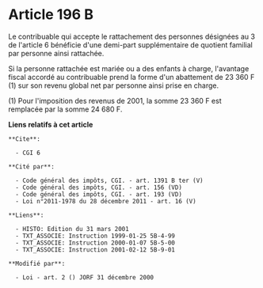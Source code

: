 # Article 196 B

Le contribuable qui accepte le rattachement des personnes désignées au 3 de l'article 6 bénéficie d'une demi-part
supplémentaire de quotient familial par personne ainsi rattachée.

Si la personne rattachée est mariée ou a des enfants à charge, l'avantage fiscal accordé au contribuable prend la forme d'un
abattement de 23 360 F (1) sur son revenu global net par personne ainsi prise en charge.

(1) Pour l'imposition des revenus de 2001, la somme 23 360 F est remplacée par la somme 24 680 F.

**Liens relatifs à cet article**

	**Cite**:

	  - CGI 6

	**Cité par**:

	  - Code général des impôts, CGI. - art. 1391 B ter (V)
	  - Code général des impôts, CGI. - art. 156 (VD)
	  - Code général des impôts, CGI. - art. 193 (VD)
	  - Loi n°2011-1978 du 28 décembre 2011 - art. 16 (V)

	**Liens**:

	  - HISTO: Edition du 31 mars 2001
	  - TXT_ASSOCIE: Instruction 1999-01-25 5B-4-99
	  - TXT_ASSOCIE: Instruction 2000-01-07 5B-5-00
	  - TXT_ASSOCIE: Instruction 2001-02-12 5B-9-01

	**Modifié par**:

	  - Loi - art. 2 () JORF 31 décembre 2000
